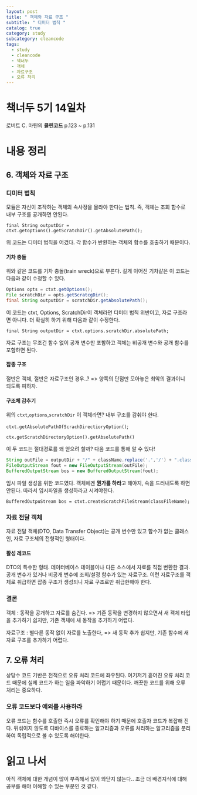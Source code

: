```yaml
---
layout: post
title: " 객체와 자료 구조 "
subtitle: " 디미터 법칙 "
catalog: true
category: study
subcategory: cleancode
tags:
  - study
  - cleancode
  - 책너두
  - 객체
  - 자료구조
  - 오류 처리
---
```


# 책너두 5기 14일차

로버트 C. 마틴의 **클린코드** p.123 ~ p.131

# 내용 정리

## 6. 객체와 자료 구조

### 디미터 법칙

모듈은 자신이 조작하는 객체의 속사정을 몰라야 한다는 법칙. 즉, 객체는 조회 함수로 내부 구조를 공개하면 안된다.

`final String outputDir = ctxt.getoptions().getScratchDir().getAbsolutePath();`

위 코드는 디미터 법칙을 어겼다. 각 함수가 반환하는 객체의 함수를 호출하기 때문이다.

#### 기차 충돌

위와 같은 코드를 기차 충돌(train wreck)으로 부른다. 길게 이어진 기차같은 이 코드는 다음과 같이 수정할 수 있다.

```java
Options opts = ctxt.getOptions();
File scratchDir = opts.getScratcgDir();
final String outputDir = scratchDir.getAbsolutePath();
```

이 코드는 ctxt, Options, ScratchDir이 객체라면 디미터 법칙 위반이고, 자료 구조라면 아니다. 더 확실히 하기 위해 다음과 같이 수정한다.

`final String outputDir = ctxt.options.scratchDir.absolutePath;`

자료 구조는 무조건 함수 없이 공개 변수만 포함하고 객체는 비공개 변수와 공개 함수를 포함하면 된다.

#### 잡종 구조

절반은 객체, 절반은 자료구조인 경우..? => 양쪽의 단점만 모아놓은 최악의 결과이니 되도록 피하자.

#### 구조체 감추기

위의 `ctxt`,`options`,`scratchDir` 이 객체라면? 내부 구조를 감춰야 한다.

`ctxt.getAbsolutePathOfScrachDirectioryOption()`;

`ctx.getScratchDirectoryOption().getAbsolutePath()`

이 두 코드는 절대경로를 왜 얻으려 할까? 다음 코드를 통해 알 수 있다!

```java
String outFile = outputDir + "/" + className.replace('.','/') + ".class";
FileOutputStream fout = new FileOutputStream(outFile);
BufferedOutputStream bos = new BufferedOutputStream(fout);
```

임시 파일 생성을 위한 코드였다. 객체에겐 **뭔가를 하라**고 해야지, 속을 드러내도록 하면 안된다. 따라서 임시파일을 생성하라고 시켜야한다.

`BufferedOutpuStream bos = ctxt.createScratchFileStream(classFileName);`

### 자료 전달 객체

자료 전달 객체(DTO, Data Transfer Object)는 공개 변수만 있고 함수가 없는 클래스인, 자료 구조체의 전형적인 형태이다.

#### 활성 레코드

DTO의 특수한 형태. 데이터베이스 테이블이나 다른 소스에서 자료를 직접 변환한 결과. 공개 변수가 있거나 비공개 변수에 조회/설정 함수가 있는 자료구조. 이런 자료구조를 객체로 취급하면 잡종 구조가 생성되니 자료 구조로만 취급한해야 한다.

### 결론

객체 : 동작을 공개하고 자료를 숨긴다. => 기존 동작을 변경하지 않으면서 새 객체 타입을 추가하기 쉽지만, 기존 객체에 새 동작을 추가하기 어렵다.

자료구조 : 별다른 동작 없이 자료를 노출한다, => 새 동작 추가 쉽지만, 기존 함수에 새 자료 구조를 추가하기 어렵다.

## 7. 오류 처리

상당수 코드 기반은 전적으로 오류 처리 코드에 좌우된다. 여기저기 흩어진 오류 처리 코드 때문에 실제 코드가 하는 일을 파악하기 어렵기 때문이다. 깨끗한 코드를 위해 오류 처리는 중요하다.

### 오류 코드보다 예외를 사용하라

오류 코드는 함수를 호출한 즉시 오류를 확인해야 하기 때문에 호출자 코드가 복잡해 진다. 뒤섞이지 않도록 디바이스를 종료하는 알고리즘과 오류를 처리하는 알고리즘을 분리하여 독립적으로 볼 수 있도록 해야한다.

# 읽고 나서

아직 객체에 대한 개념이 많이 부족해서 많이 와닫지 않는다.. 조금 더 배경지식에 대해 공부를 해야 이해할 수 있는 부분인 것 같다.

